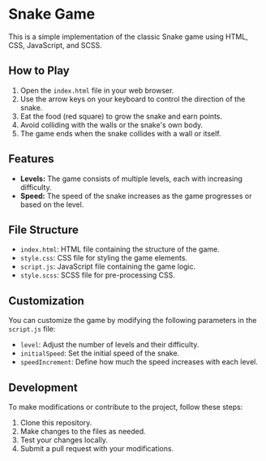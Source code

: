 # Snake Game

This is a simple implementation of the classic Snake game using HTML, CSS, JavaScript, and SCSS.

## How to Play

1. Open the `index.html` file in your web browser.
2. Use the arrow keys on your keyboard to control the direction of the snake.
3. Eat the food (red square) to grow the snake and earn points.
4. Avoid colliding with the walls or the snake's own body.
5. The game ends when the snake collides with a wall or itself.

## Features

- **Levels:** The game consists of multiple levels, each with increasing difficulty.
- **Speed:** The speed of the snake increases as the game progresses or based on the level.

## File Structure

- `index.html`: HTML file containing the structure of the game.
- `style.css`: CSS file for styling the game elements.
- `script.js`: JavaScript file containing the game logic.
- `style.scss`: SCSS file for pre-processing CSS.

## Customization

You can customize the game by modifying the following parameters in the `script.js` file:
- `level`: Adjust the number of levels and their difficulty.
- `initialSpeed`: Set the initial speed of the snake.
- `speedIncrement`: Define how much the speed increases with each level.

## Development

To make modifications or contribute to the project, follow these steps:
1. Clone this repository.
2. Make changes to the files as needed.
3. Test your changes locally.
4. Submit a pull request with your modifications.

